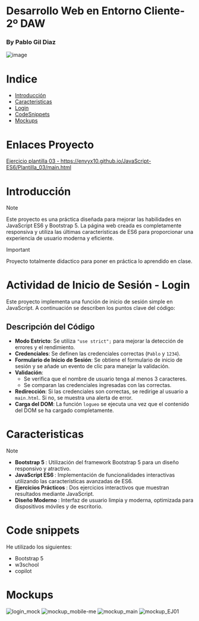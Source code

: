 
<h1>Desarrollo Web en Entorno Cliente- 2º DAW</h1>
<h3>By Pablo Gil Diaz</h3>

![image](https://github.com/user-attachments/assets/4377f231-3a60-4948-8136-cea4a86cfe11)


<h1 id="indice">Indice</h1>
<ul>
  <li><a href="#introduccion">Introducción</a></li>
  <li><a href="#motivacion">Caracteristicas</a></li>
  
  <li><a href="#log">Login</a></li>
  <li><a href="#code">CodeSnippets</a></li>
  <li><a href="#mock">Mockups</a></li>

</ul>

# Enlaces Proyecto
[Ejercicio plantilla 03 - https://envyx10.github.io/JavaScript-ES6/Plantilla_03/main.html ](https://envyx10.github.io/JavaScript-ES6/Login/login.html )<br>

<h1 id="introduccion">Introducción</h1>

  > [!NOTE]
  > Este proyecto es una práctica diseñada para mejorar las habilidades en JavaScript ES6 y Bootstrap 5. La página web creada es completamente responsiva y utiliza las últimas características de ES6 para proporcionar una experiencia de usuario moderna y eficiente.
  
  >[!IMPORTANT]
  > Proyecto totalmente didactico para poner en práctica lo aprendido en clase.


<h1 id="log"> Actividad de Inicio de Sesión - Login</h1>
Este proyecto implementa una función de inicio de sesión simple en JavaScript. A continuación se describen los puntos clave del código:

## Descripción del Código

- **Modo Estricto**: Se utiliza `"use strict";` para mejorar la detección de errores y el rendimiento.
- **Credenciales**: Se definen las credenciales correctas (`Pablo` y `1234`).
- **Formulario de Inicio de Sesión**: Se obtiene el formulario de inicio de sesión y se añade un evento de clic para manejar la validación.
- **Validación**: 
  - Se verifica que el nombre de usuario tenga al menos 3 caracteres.
  - Se comparan las credenciales ingresadas con las correctas.
- **Redirección**: Si las credenciales son correctas, se redirige al usuario a `main.html`. Si no, se muestra una alerta de error.
- **Carga del DOM**: La función `logueo` se ejecuta una vez que el contenido del DOM se ha cargado completamente.

<h1 id="motivacion">Caracteristicas</h1>

> [!NOTE]
> - <strong>Bootstrap 5 </strong>: Utilización del framework Bootstrap 5 para un diseño responsivo y atractivo. <br>
> - <strong>JavaScript ES6 </strong>: Implementación de funcionalidades interactivas utilizando las características avanzadas de ES6. <br>
> - <strong>Ejercicios Prácticos </strong>: Dos ejercicios interactivos que muestran resultados mediante JavaScript. <br>
> - <strong>Diseño Moderno </strong>: Interfaz de usuario limpia y moderna, optimizada para dispositivos móviles y de escritorio.


<h1 id="code">Code snippets</h1>
He utilizado los siguientes: <br>

- Bootstrap 5 <br>
- w3school  <br>
- copilot
  
<h1 id="mock">Mockups</h1>

![login_mock](https://github.com/user-attachments/assets/b2ed1c56-b44d-4229-8078-c32be1b102af)
![mockup_mobile-me](https://github.com/user-attachments/assets/1298a1bb-cc49-4d53-ac02-ebf8f45827ad)
![mockup_main](https://github.com/user-attachments/assets/543e98e0-b3c6-4f31-9847-65590f033947)
![mockup_EJ01](https://github.com/user-attachments/assets/964bef26-c172-42d0-a063-4abaa585904a)
